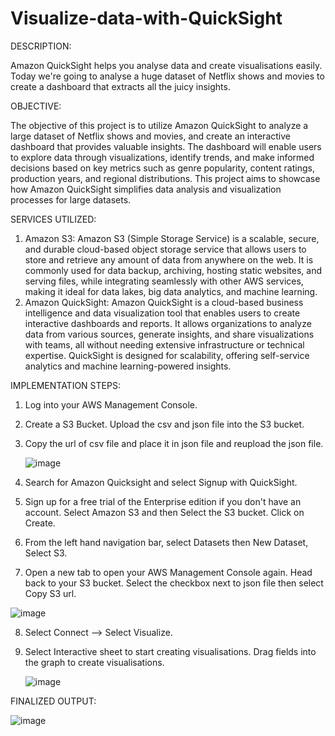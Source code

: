 # Visualize-data-with-QuickSight

DESCRIPTION:

Amazon QuickSight helps you analyse data and create visualisations easily. Today we're going to analyse a huge dataset of Netflix shows and movies to create a dashboard that extracts all the juicy insights. 

OBJECTIVE:

The objective of this project is to utilize Amazon QuickSight to analyze a large dataset of Netflix shows and movies, and create an interactive dashboard that provides valuable insights. The dashboard will enable users to explore data through visualizations, identify trends, and make informed decisions based on key metrics such as genre popularity, content ratings, production years, and regional distributions. This project aims to showcase how Amazon QuickSight simplifies data analysis and visualization processes for large datasets.

SERVICES UTILIZED:

1. Amazon S3: Amazon S3 (Simple Storage Service) is a scalable, secure, and durable cloud-based object storage service that allows users to store and retrieve any amount of data from anywhere on the web. It is commonly used for data backup, archiving, hosting static websites, and serving files, while integrating seamlessly with other AWS services, making it ideal for data lakes, big data analytics, and machine learning.
2. Amazon QuickSight: Amazon QuickSight is a cloud-based business intelligence and data visualization tool that enables users to create interactive dashboards and reports. It allows organizations to analyze data from various sources, generate insights, and share visualizations with teams, all without needing extensive infrastructure or technical expertise. QuickSight is designed for scalability, offering self-service analytics and machine learning-powered insights.

IMPLEMENTATION STEPS:

1. Log into your AWS Management Console.
2. Create a S3 Bucket. Upload the csv and json file into the S3 bucket.
3. Copy the url of csv file and place it in json file and reupload the json file.
   
   ![image](https://github.com/user-attachments/assets/c10fe5ab-4c98-4e55-ab33-5bef5e21d18d)
   
4. Search for Amazon Quicksight and select Signup with QuickSight.
5. Sign up for a free trial of the Enterprise edition if you don't have an account. Select Amazon S3 and then Select the S3 bucket. Click on Create.
6. From the left hand navigation bar, select Datasets then New Dataset, Select S3.
7. Open a new tab to open your AWS Management Console again. Head back to your S3 bucket. Select the checkbox next to json file then select Copy S3 url.

 ![image](https://github.com/user-attachments/assets/2a5c0824-7553-44eb-8457-98ff67d9b51b)

8. Select Connect --> Select Visualize.
9. Select Interactive sheet to start creating visualisations. Drag fields into the graph to create visualisations.
   
   ![image](https://github.com/user-attachments/assets/8c72996e-2b94-4a4f-b0da-861e5ed38f53)


FINALIZED OUTPUT:

![image](https://github.com/user-attachments/assets/eeca49e1-629f-4054-a396-f50e833c11ed)
